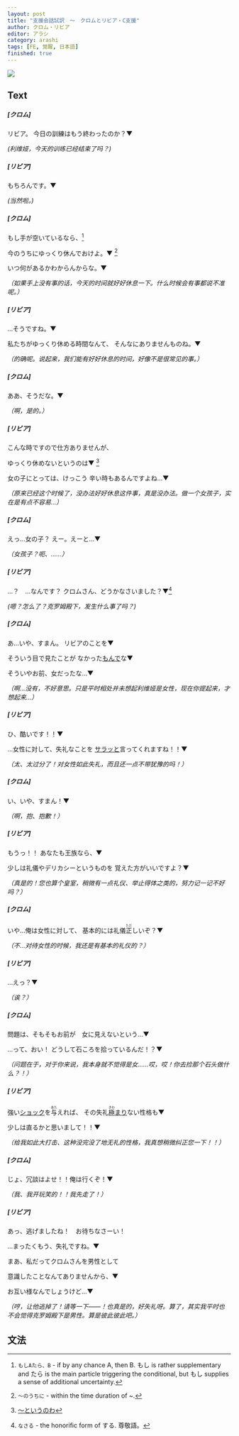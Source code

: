 ```yaml
---
layout: post
title: "支援会話試訳　〜　クロムとリビア・C支援"
author: クロム・リビア
editor: アラシ
category: arashi
tags: [FE, 覚醒, 日本語]
finished: true
---
```


![](https://vignette.wikia.nocookie.net/fireemblem/images/9/9c/FE13_Chrom_Lord_Map_Sprite.gif)

## Text

##### [クロム]

リビア。 今日の訓練はもう終わったのか？▼

_(利维娅，今天的训练已经结束了吗？)_

##### [リビア]

もちろんです。▼

_(当然啦。)_

##### [クロム]

もし手が空いているなら、[^1]

今のうちにゆっくり休んでおけよ。▼ [^2]

いつ何があるかわからんからな。▼ 

_（如果手上没有事的话，今天的时间就好好休息一下。什么时候会有事都说不准呢。）_

##### [リビア]

…そうですね。▼

私たちがゆっくり休める時間なんて、 そんなにありませんものね。▼ 

_（的确呢。说起来，我们能有好好休息的时间，好像不是很常见的事。）_

##### [クロム]

ああ、そうだな。▼ 

*（啊，是的。）*

##### [リビア]

こんな時ですので仕方ありませんが、

ゆっくり休めないというのは▼ [^3]

女の子にとっては、けっこう 辛い時もあるんですよね…▼

*（原来已经这个时候了，没办法好好休息这件事，真是没办法。做一个女孩子，实在是有点不容易…）*

##### [クロム]

えっ…女の子？ えー。えーと…▼ 

*（女孩子？呃、……）*

##### [リビア]

…？　…なんです？ クロムさん、どうかなさいました？▼[^4]

*(嗯？怎么了？克罗姆殿下，发生什么事了吗？)*

##### [クロム]

あ…いや、すまん。 リビアのことを▼

そういう目で見たことが なかった[もんで](https://jisho.org/word/もので)な▼

そういやお前、女だったな…▼ 

*（啊…没有，不好意思。只是平时相处并未想起利维娅是女性，现在你提起来，才想起来…）*

##### [リビア]

ひ、酷いです！！▼

…女性に対して、失礼なことを [サラッと](https://jisho.org/search/サラッと)言ってくれますね！！▼ 

*（太、太过分了！对女性如此失礼，而且还一点不带犹豫的吗！）*

##### [クロム]

い、いや、すまん！▼ 

*（啊，抱、抱歉！）*

##### [リビア]

もうっ！！ あなたも王族なら、▼

少しは礼儀やデリカシーというものを 覚えた方がいいですよ？▼ 

*（真是的！您也算个皇室，稍微有一点礼仪、举止得体之类的，努力记一记不好吗？）*

##### [クロム]

いや…俺は女性に対して、 基本的には礼儀<ruby>正<rt>ただ</rt></ruby>しいぞ？▼ 

*（不…对待女性的时候，我还是有基本的礼仪的？）*

##### [リビア]

…えっ？▼

*（诶？）*

##### [クロム]

問題は、そもそもお前が　女に見えないという…▼

…って、おい！ どうして石ころを拾っているんだ！？▼ 

*（问题在于，对于你来说，我本身就不觉得是女……哎，哎！你去捡那个石头做什么？！）*

##### [リビア]

強い[ショック](https://jisho.org/word/ショック)を<ruby>与<rt>あた</rt></ruby>えれば、 その失礼[<ruby>極<rt>きわ</rt></ruby>まり](https://jisho.org/word/極まり)ない性格も▼

少しは直るかと思いまして！！▼ 

*（给我如此大打击、这种没完没了地无礼的性格，我真想稍微纠正您一下！！）*

##### [クロム]

じょ、冗談はよせ！！俺は行くぞ！▼ 

*（我、我开玩笑的！！我先走了！）*

##### [リビア]

あっ、逃げましたね！　お待ちなさーい！ 

…まったくもう、失礼ですね。▼

まあ、私だってクロムさんを男性として

意識したことなんてありませんから、▼

お互い様なんでしょうけど…▼

*（哼，让他逃掉了！请等一下——！也真是的，好失礼呀。算了，其实我平时也不会觉得克罗姆殿下是男性。算是彼此彼此吧。）*

## 文法

[^1]: `もしAたら、B` - if by any chance A, then B. もし is rather supplementary and たら is the main particle triggering the conditional, but もし supplies a sense of additional uncertainty.
[^2]: `〜のうちに` - within the time duration of ~. 
[^3]: [〜というのわ](http://www.guidetojapanese.org/blog/2006/02/12/defining-things/)
[^4]: `なさる` - the honorific form of する. 尊敬語。